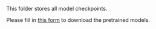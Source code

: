 This folder stores all model checkpoints.

Please fill in [this form](https://docs.google.com/forms/d/e/1FAIpQLSecwZKRr8is2lTLy8idmrwSMTAB0w65QpSH5BGhLD_v2p5mIw/viewform?usp=sf_link) to download the pretrained models.
